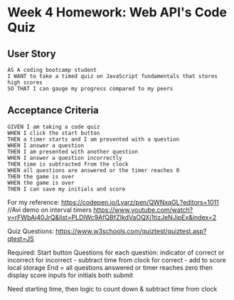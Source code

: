 # Week 4 Homework: Web API's Code Quiz

## User Story

```
AS A coding bootcamp student
I WANT to take a timed quiz on JavaScript fundamentals that stores high scores
SO THAT I can gauge my progress compared to my peers
```

## Acceptance Criteria

```
GIVEN I am taking a code quiz
WHEN I click the start button
THEN a timer starts and I am presented with a question
WHEN I answer a question
THEN I am presented with another question
WHEN I answer a question incorrectly
THEN time is subtracted from the clock
WHEN all questions are answered or the timer reaches 0
THEN the game is over
WHEN the game is over
THEN I can save my initials and score
```

For my reference:
https://codepen.io/Lyarz/pen/QWNxqGL?editors=1011 //Avi demo on interval timers
https://www.youtube.com/watch?v=rFWbAj40JrQ&list=PLDlWc9AfQBfZIkdVaOQXi1tizJeNJipEx&index=2

Quiz Questions: https://www.w3schools.com/quiztest/quiztest.asp?qtest=JS 


Required:
Start button
Questions
  for each question: indicator of correct or incorrect
    for incorrect - subtract time from clock
    for correct - add to score 
      local storage
End = all questions answered or timer reaches zero
  then 
    display score
    inputs for initials
    both submit 

Need starting time, then logic to count down & subtract time from clock
